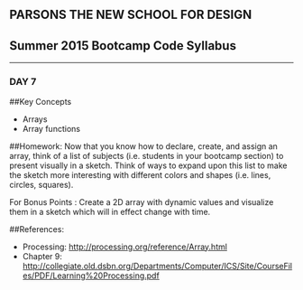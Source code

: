 ## PARSONS THE NEW SCHOOL FOR DESIGN
## Summer 2015 Bootcamp Code Syllabus
-------------------------------------------------------------------

### DAY 7

##Key Concepts
* Arrays
* Array functions
  
##Homework:
Now that you know how to declare, create, and assign an array, think of a list of subjects (i.e. students in your bootcamp section)  to present visually in a sketch.  Think of ways to expand upon this list to make the sketch more interesting with different colors and shapes (i.e. lines, circles, squares). 

For Bonus Points : Create a 2D array with dynamic values and visualize them in a sketch which will in effect change with time. 

##References:
* Processing: http://processing.org/reference/Array.html
* Chapter 9: http://collegiate.old.dsbn.org/Departments/Computer/ICS/Site/CourseFiles/PDF/Learning%20Processing.pdf

